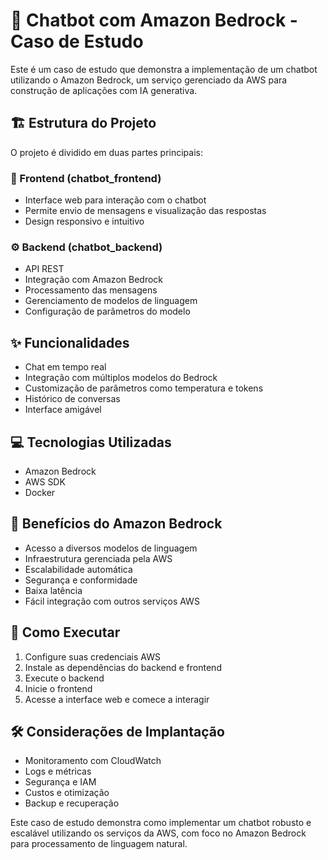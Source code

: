 # 🤖 Chatbot com Amazon Bedrock - Caso de Estudo

Este é um caso de estudo que demonstra a implementação de um chatbot utilizando o Amazon Bedrock, um serviço gerenciado da AWS para construção de aplicações com IA generativa.

## 🏗️ Estrutura do Projeto

O projeto é dividido em duas partes principais:

### 🎨 Frontend (chatbot_frontend)
- Interface web para interação com o chatbot
- Permite envio de mensagens e visualização das respostas
- Design responsivo e intuitivo

### ⚙️ Backend (chatbot_backend) 
- API REST 
- Integração com Amazon Bedrock
- Processamento das mensagens
- Gerenciamento de modelos de linguagem
- Configuração de parâmetros do modelo

## ✨ Funcionalidades

- Chat em tempo real
- Integração com múltiplos modelos do Bedrock
- Customização de parâmetros como temperatura e tokens
- Histórico de conversas
- Interface amigável

## 💻 Tecnologias Utilizadas

- Amazon Bedrock
- AWS SDK
- Docker

## 🚀 Benefícios do Amazon Bedrock

- Acesso a diversos modelos de linguagem
- Infraestrutura gerenciada pela AWS
- Escalabilidade automática
- Segurança e conformidade
- Baixa latência
- Fácil integração com outros serviços AWS

## 🏃 Como Executar

1. Configure suas credenciais AWS
2. Instale as dependências do backend e frontend
3. Execute o backend
4. Inicie o frontend
5. Acesse a interface web e comece a interagir

## 🛠️ Considerações de Implantação

- Monitoramento com CloudWatch
- Logs e métricas
- Segurança e IAM
- Custos e otimização
- Backup e recuperação

Este caso de estudo demonstra como implementar um chatbot robusto e escalável utilizando os serviços da AWS, com foco no Amazon Bedrock para processamento de linguagem natural.